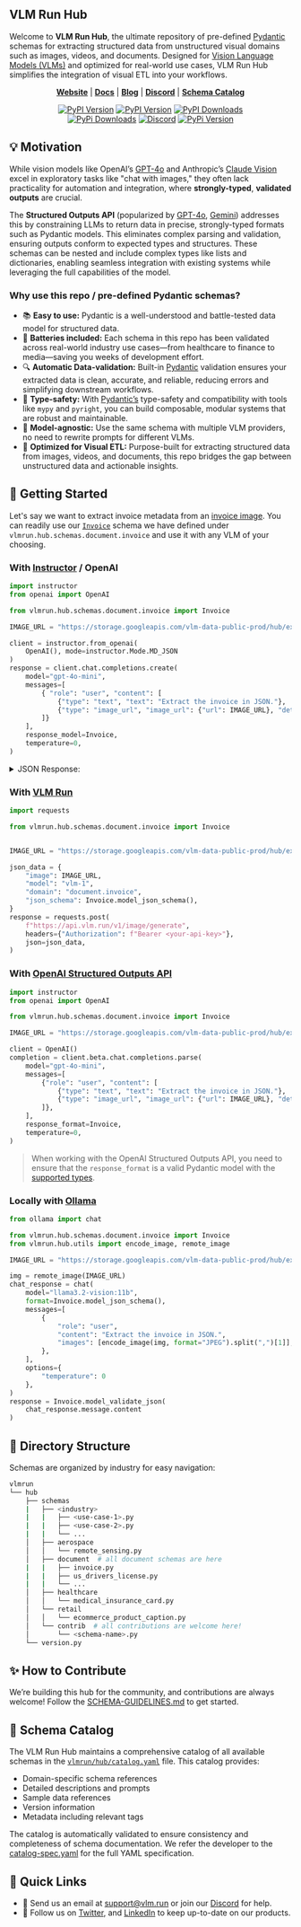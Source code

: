 ## VLM Run Hub

Welcome to **VLM Run Hub**, the ultimate repository of pre-defined [Pydantic](https://docs.pydantic.dev/latest/) schemas for extracting structured data from unstructured visual domains such as images, videos, and documents. Designed for [Vision Language Models (VLMs)](https://huggingface.co/blog/vlms) and optimized for real-world use cases, VLM Run Hub simplifies the integration of visual ETL into your workflows.


<p align="center">
<a href="https://vlm.run"><b>Website</b></a> | <a href="https://docs.vlm.run/"><b>Docs</b></a> | <a href="https://docs.vlm.run/blog"><b>Blog</b></a> | <a href="https://discord.gg/CCY8cYNC"><b>Discord</b></a> | <a href="vlmrun/hub/catalog.yaml"><b>Schema Catalog</b></a>
</p>
<p align="center">
<a href="https://pypi.org/project/vlmrun-hub/"><img alt="PyPI Version" src="https://badge.fury.io/py/vlmrun-hub.svg"></a>
<a href="https://pypi.org/project/vlmrun-hub/"><img alt="PyPI Version" src="https://img.shields.io/pypi/pyversions/vlmrun-hub"></a>
<a href="https://www.pepy.tech/projects/vlmrun-hub"><img alt="PyPI Downloads" src="https://img.shields.io/pypi/dm/vlmrun-hub"></a><br>
<a href="https://github.com/vlm-run/vlmrun-hub/blob/main/LICENSE"><img alt="PyPi Downloads" src="https://img.shields.io/github/license/vlm-run/hub.svg"></a>
<a href="https://discord.gg/4jgyECY4rq"><img alt="Discord" src="https://img.shields.io/badge/discord-chat-purple?color=%235765F2&label=discord&logo=discord"></a>
<a href="https://twitter.com/vlmrun"><img alt="PyPi Version" src="https://img.shields.io/twitter/follow/vlmrun.svg?style=social&logo=twitter"></a>

</p>

## 💡 Motivation

While vision models like OpenAI’s [GPT-4o](https://openai.com/index/hello-gpt-4o/) and Anthropic’s [Claude Vision](https://www.anthropic.com/claude) excel in exploratory tasks like "chat with images," they often lack practicality for automation and integration, where **strongly-typed**, **validated outputs** are crucial.

The **Structured Outputs API** (popularized by [GPT-4o](https://openai.com/index/introducing-structured-outputs-in-the-api/), [Gemini](https://ai.google.dev/gemini-api/docs/structured-output)) addresses this by constraining LLMs to return data in precise, strongly-typed formats such as Pydantic models. This eliminates complex parsing and validation, ensuring outputs conform to expected types and structures. These schemas can be nested and include complex types like lists and dictionaries, enabling seamless integration with existing systems while leveraging the full capabilities of the model.

### Why use this repo / pre-defined Pydantic schemas?

- 📚 **Easy to use:** Pydantic is a well-understood and battle-tested data model for structured data.
- 🔋 **Batteries included:**  Each schema in this repo has been validated across real-world industry use cases—from healthcare to finance to media—saving you weeks of development effort.
- 🔍 **Automatic Data-validation:** Built-in [Pydantic](https://docs.pydantic.dev/latest/) validation ensures your extracted data is clean, accurate, and reliable, reducing errors and simplifying downstream workflows.
- 🔌 **Type-safety:** With [Pydantic’s](https://docs.pydantic.dev/latest/) type-safety and compatibility with tools like `mypy` and `pyright`, you can build composable, modular systems that are robust and maintainable.
- 🧰 **Model-agnostic:** Use the same schema with multiple VLM providers, no need to rewrite prompts for different VLMs.
- 🚀 **Optimized for Visual ETL:** Purpose-built for extracting structured data from images, videos, and documents, this repo bridges the gap between unstructured data and actionable insights.


## 🚀 Getting Started

Let's say we want to extract invoice metadata from an [invoice image](https://storage.googleapis.com/vlm-data-public-prod/hub/examples/document.invoice-extraction/invoice_1.jpg). You can readily use our [`Invoice`](vlmrun/hub/schemas/document/invoice.py) schema we have defined under `vlmrun.hub.schemas.document.invoice` and use it with any VLM of your choosing.

### With [Instructor](https://github.com/jxnl/instructor) / OpenAI

```python
import instructor
from openai import OpenAI

from vlmrun.hub.schemas.document.invoice import Invoice

IMAGE_URL = "https://storage.googleapis.com/vlm-data-public-prod/hub/examples/document.invoice-extraction/invoice_1.jpg"

client = instructor.from_openai(
    OpenAI(), mode=instructor.Mode.MD_JSON
)
response = client.chat.completions.create(
    model="gpt-4o-mini",
    messages=[
        { "role": "user", "content": [
            {"type": "text", "text": "Extract the invoice in JSON."},
            {"type": "image_url", "image_url": {"url": IMAGE_URL}, "detail": "auto"}
        ]}
    ],
    response_model=Invoice,
    temperature=0,
)
```

<details>
<summary>JSON Response:</summary>

<table>
<tr>
<td style="width: 40%;"> Image </td>
<td> JSON Output 🔐 </td>
</tr>

<tr>
<td style="width: 40%;">
<img src="https://storage.googleapis.com/vlm-data-public-prod/hub/examples/document.invoice-extraction/invoice_1.jpg">
</td>
<td>

```json
{
  "invoice_id": "9999999",
  "period_start": null,
  "period_end": null,
  "invoice_issue_date": "2023-11-11",
  "invoice_due_date": null,
  "order_id": null,
  "customer_id": null,
  "issuer": "Anytown, USA",
  "issuer_address": {
    "street": "123 Main Street",
    "city": "Anytown",
    "state": "USA",
    "postal_code": "01234",
    "country": null
  },
  "customer": "Fred Davis",
  "customer_email": "email@invoice.com",
  "customer_phone": "(800) 123-4567",
  "customer_billing_address": {
    "street": "1335 Martin Luther King Jr Ave",
    "city": "Dunedin",
    "state": "FL",
    "postal_code": "34698",
    "country": null
  },
  "customer_shipping_address": {
    "street": "249 Windward Passage",
    "city": "Clearwater",
    "state": "FL",
    "postal_code": "33767",
    "country": null
  },
  "items": [
    {
      "description": "Service",
      "quantity": 1,
      "currency": null,
      "unit_price": 200.0,
      "total_price": 200.0
    },
    {
      "description": "Parts AAA",
      "quantity": 1,
      "currency": null,
      "unit_price": 100.0,
      "total_price": 100.0
    },
    {
      "description": "Parts BBB",
      "quantity": 2,
      "currency": null,
      "unit_price": 50.0,
      "total_price": 100.0
    }
  ],
  "subtotal": 400.0,
  "tax": null,
  "total": 400.0,
  "currency": null,
  "notes": "",
  "others": null
}
```

</td>
</tr>
</table>

</details>

### With [VLM Run](https://vlm.run)

```python
import requests

from vlmrun.hub.schemas.document.invoice import Invoice


IMAGE_URL = "https://storage.googleapis.com/vlm-data-public-prod/hub/examples/document.invoice-extraction/invoice_1.jpg"

json_data = {
    "image": IMAGE_URL,
    "model": "vlm-1",
    "domain": "document.invoice",
    "json_schema": Invoice.model_json_schema(),
}
response = requests.post(
    f"https://api.vlm.run/v1/image/generate",
    headers={"Authorization": f"Bearer <your-api-key>"},
    json=json_data,
)
```

### With [OpenAI Structured Outputs API](https://platform.openai.com/docs/guides/structured-outputs)

```python
import instructor
from openai import OpenAI

from vlmrun.hub.schemas.document.invoice import Invoice

IMAGE_URL = "https://storage.googleapis.com/vlm-data-public-prod/hub/examples/document.invoice-extraction/invoice_1.jpg"

client = OpenAI()
completion = client.beta.chat.completions.parse(
    model="gpt-4o-mini",
    messages=[
        {"role": "user", "content": [
            {"type": "text", "text": "Extract the invoice in JSON."},
            {"type": "image_url", "image_url": {"url": IMAGE_URL}, "detail": "auto"}
        ]},
    ],
    response_format=Invoice,
    temperature=0,
)
```

> When working with the OpenAI Structured Outputs API, you need to ensure that the `response_format` is a valid Pydantic model with the [supported types](https://platform.openai.com/docs/guides/structured-outputs#supported-schemas).

### Locally with [Ollama](https://ollama.com)

```python
from ollama import chat

from vlmrun.hub.schemas.document.invoice import Invoice
from vlmrun.hub.utils import encode_image, remote_image

IMAGE_URL = "https://storage.googleapis.com/vlm-data-public-prod/hub/examples/document.invoice-extraction/invoice_1.jpg"

img = remote_image(IMAGE_URL)
chat_response = chat(
    model="llama3.2-vision:11b",
    format=Invoice.model_json_schema(),
    messages=[
        {
            "role": "user",
            "content": "Extract the invoice in JSON.",
            "images": [encode_image(img, format="JPEG").split(",")[1]],
        },
    ],
    options={
        "temperature": 0
    },
)
response = Invoice.model_validate_json(
    chat_response.message.content
)
```

## 📂 Directory Structure

Schemas are organized by industry for easy navigation:

```bash
vlmrun
└── hub
    ├── schemas
    |   ├── <industry>
    |   |   ├── <use-case-1>.py
    |   |   ├── <use-case-2>.py
    |   |   └── ...
    │   ├── aerospace
    │   │   └── remote_sensing.py
    │   ├── document  # all document schemas are here
    |   |   ├── invoice.py
    |   |   ├── us_drivers_license.py
    |   |   └── ...
    │   ├── healthcare
    │   │   └── medical_insurance_card.py
    │   └── retail
    │   │   └── ecommerce_product_caption.py
    │   └── contrib  # all contributions are welcome here!
    │       └── <schema-name>.py
    └── version.py
```

## ✨ How to Contribute

We’re building this hub for the community, and contributions are always welcome! Follow the [SCHEMA-GUIDELINES.md](docs/SCHEMA-GUIDELINES.md) to get started.

## 📖 Schema Catalog

The VLM Run Hub maintains a comprehensive catalog of all available schemas in the [`vlmrun/hub/catalog.yaml`](vlmrun/hub/catalog.yaml) file. This catalog provides:

- Domain-specific schema references
- Detailed descriptions and prompts
- Sample data references
- Version information
- Metadata including relevant tags

The catalog is automatically validated to ensure consistency and completeness of schema documentation. We refer the developer to the [catalog-spec.yaml](docs/catalog-spec.yaml) for the full YAML specification.


## 🔗  Quick Links

* 💬 Send us an email at [support@vlm.run](mailto:support@vlm.run) or join our [Discord](https://discord.gg/CCY8cYNC) for help.
* 📣 Follow us on [Twitter](https://x.com/vlmrun), and [LinkedIn](https://www.linkedin.com/company/vlm-run) to keep up-to-date on our products.
